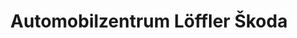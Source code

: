 ---
title: "Automobilzentrum Löffler Škoda"
url: /schweinfurt/automobilzentrum-loeffler-skoda/
shop: Autohaus
---